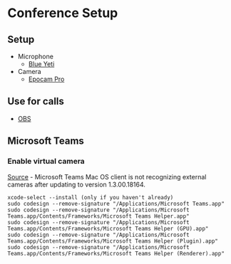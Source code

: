 # Conference Setup

## Setup

- Microphone
  - [Blue Yeti](https://www.bluemic.com/en-us/products/yeti/)
- Camera
  - [Epocam Pro](https://www.elgato.com/en/epoccam)

## Use for calls

- [OBS]()

## Microsoft Teams

### Enable virtual camera

[Source](https://answers.microsoft.com/en-us/msteams/forum/msteams_tfb-msteams_tfmac/microsoft-teams-mac-os-client-is-not-recognizing/d9e863be-d9a4-4d03-a4b8-1b5c7df58828) - Microsoft Teams Mac OS client is not recognizing external cameras after updating to version 1.3.00.18164.
```
xcode-select --install (only if you haven't already)
sudo codesign --remove-signature "/Applications/Microsoft Teams.app"
sudo codesign --remove-signature "/Applications/Microsoft Teams.app/Contents/Frameworks/Microsoft Teams Helper.app"
sudo codesign --remove-signature "/Applications/Microsoft Teams.app/Contents/Frameworks/Microsoft Teams Helper (GPU).app"
sudo codesign --remove-signature "/Applications/Microsoft Teams.app/Contents/Frameworks/Microsoft Teams Helper (Plugin).app"
sudo codesign --remove-signature "/Applications/Microsoft Teams.app/Contents/Frameworks/Microsoft Teams Helper (Renderer).app"
```
